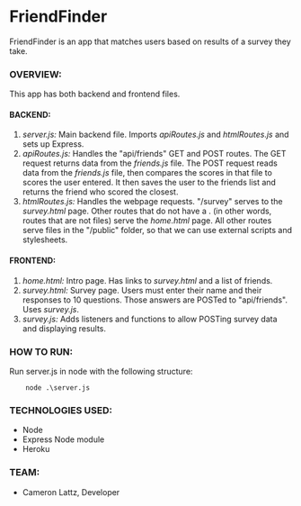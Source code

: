 # FriendFinder
FriendFinder is an app that matches users based on results of a survey they take.

### OVERVIEW:
This app has both backend and frontend files.
#### BACKEND:
1. *server.js:* Main backend file. Imports *apiRoutes.js* and *htmlRoutes.js* and sets up Express.
1. *apiRoutes.js:* Handles the "api/friends" GET and POST routes. The GET request returns data from the *friends.js* file. The POST request reads data from the *friends.js* file, then compares the scores in that file to scores the user entered. It then saves the user to the friends list and returns the friend who scored the closest.
1. *htmlRoutes.js:* Handles the webpage requests. "/survey" serves to the *survey.html* page. Other routes that do not have a . (in other words, routes that are not files) serve the *home.html* page. All other routes serve files in the "/public" folder, so that we can use external scripts and stylesheets.
#### FRONTEND:
1. *home.html:* Intro page. Has links to *survey.html* and a list of friends.
1. *survey.html:* Survey page. Users must enter their name and their responses to 10 questions. Those answers are POSTed to "api/friends". Uses *survey.js*.
1. *survey.js:* Adds listeners and functions to allow POSTing survey data and displaying results.

### HOW TO RUN:
Run server.js in node with the following structure:
```
    node .\server.js
```

### TECHNOLOGIES USED:
* Node
* Express Node module
* Heroku

### TEAM:
* Cameron Lattz, Developer